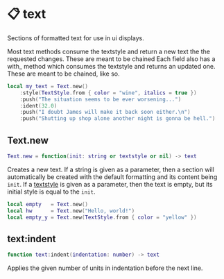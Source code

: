 # 📋 text

Sections of formatted text for use in ui displays.

Most text methods consume the textstyle and return a new text the the requested changes. These are meant to be chained
Each field also has a with_ method which consumes the textstyle and returns an updated one. These are meant to be chained, like so.

```lua
local my_text = Text.new()
    :style(TextStyle.from { color = "wine", italics = true })
    :push("The situation seems to be ever worsening...")
    :ident(32.0)
    :push("I doubt James will make it back soon either.\n")
    :push("Shutting up shop alone another night is gonna be hell.")
```

## Text.new
```lua
Text.new = function(init: string or textstyle or nil) -> text
```
Creates a new text. If a string is given as a parameter, then a section will automatically be created with the default formatting and its content being `init`. If a [textstyle](TextStyle.md) is given as a parameter, then the text is empty, but its initial style is equal to the `init`.
```lua
local empty   = Text.new()
local hw      = Text.new("Hello, world!")
local empty_y = Text.new(TextStyle.from { color = "yellow" })
```

## text:indent
```lua
function text:indent(indentation: number) -> text
```
Applies the given number of units in indentation before the next line.